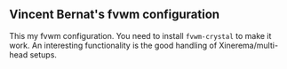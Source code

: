 Vincent Bernat's fvwm configuration
-----------------------------------

This my fvwm configuration. You need to install `fvwm-crystal` to make
it work.  An interesting functionality is the good handling of
Xinerema/multi-head setups. 
